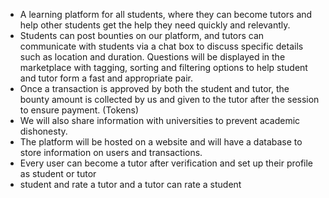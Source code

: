 - A learning platform for all students, where they can become tutors and help other students get the help they need quickly and relevantly. 
- Students can post bounties on our platform, and tutors can communicate with students via a chat box to discuss specific details such as location and duration. Questions will be displayed in the marketplace with tagging, sorting and filtering options to help student and tutor form a fast and appropriate pair.
- Once a transaction is approved by both the student and tutor, the bounty amount is collected by us and given to the tutor after the session to ensure payment. (Tokens)
- We will also share information with universities to prevent academic dishonesty. 
- The platform will be hosted on a website and will have a database to store information on users and transactions.
- Every user can become a tutor after verification and set up their profile as student or tutor
- student and rate a tutor and a tutor can rate a student



